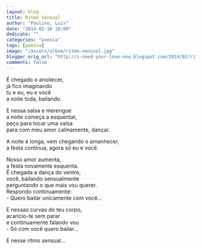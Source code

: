 ```yaml
---
layout: blog
title: Ritmo Sensual
author: "Paulino, Luís"
date: "2014-02-16 18:00"
dedicate: ""
categories: "poesia"
tags: [poesia]
image: "/assets/album/ritmo-sensual.jpg"
blogger_orig_url: "http://i-need-your-love-now.blogspot.com/2014/02/ritmo-sensual.html"
comments: false
---
```

É chegado o anoitecer,\
já fico imaginando\
tu e eu, eu e você\
a noite toda, bailando.

E nessa salsa e merengue\
a noite começa a esquentar,\
peço para tocar uma valsa\
para com meu amor calmamente, dançar.

A noite é longa, vem chegando o amanhecer,\
a festa continua, agora só eu e você.

Nosso amor aumenta,\
a festa novamente esquenta.\
É chegada a dança do ventre,\
você, bailando sensualmente\
perguntando o que mais vou querer.\
Respondo continuamente:\
\- Quero bailar unicamente com você...

E nessas curvas do teu corpo,\
acarício-te sem parar\
e continuamente falando vou\
\- Só com você quero bailar...

E nesse ritmo sensual...
